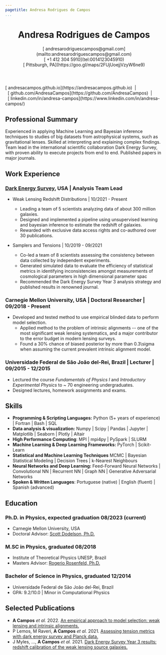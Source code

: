 ```yaml
---
pagetitle: Andresa Rodrigues de Campos
...
```


<!-- <script src="https://kit.fontawesome.com/e611f8d768.js" crossorigin="anonymous"  data-auto-a11y="true"></script> -->
<script src="https://use.fontawesome.com/releases/v6.0.0/js/all.js" data-auto-a11y="true" ></script>
<link rel="stylesheet" href="https://fonts.googleapis.com/css?family=Arimo">

<!-- # Andresa Rodrigues de Campos -->

<header>
  <h1>Andresa Rodrigues de Campos</h1>
  <span><p>
  [<i class="fas fa-envelope"></i>&nbsp;andresarodriguescampos@gmail.com](mailto:andresarodriguescampos@gmail.com)</br>
  [<i class="fa-solid fa-phone"></i>&nbsp;+1 412 304 5910](tel:0014123045910)</br>
  [<i class="fa-solid fa-map-location"></i>&nbsp;Pittsburgh, PA](https://goo.gl/maps/2FUjUoejjVzyW6ne9)
  </p>
  </span>
</header>

<span>
[<i class="fas fa-link"></i>&nbsp;andresacampos.github.io](https://andresacampos.github.io)&nbsp;&nbsp;|&nbsp;&nbsp;[<i class="fa-brands fa-github fa-lg"></i>&nbsp;github.com/AndresaCampos](https://github.com/AndresaCampos)&nbsp;&nbsp;|&nbsp;&nbsp;[<i class="fa-brands fa-linkedin fa-lg"></i>&nbsp;linkedin.com/in/andresa-campos](https://www.linkedin.com/in/andresa-campos/)
</span>

## Professional Summary

Experienced in applying Machine Learning and Bayesian inference techniques to studies of big datasets from astrophysical systems,
such as gravitational lenses. Skilled at interpreting and explaining complex findings. Team lead in the international scientific collaboration
Dark Energy Survey, with proven ability to execute projects from end to end. Published papers in major journals.

## Work Experience

### [Dark Energy Survey](https://www.darkenergysurvey.org/collaboration-and-sponsors/), USA | Analysis Team Lead

* Weak Lensing Redshift Distributions | 10/2021 - Present
  * Leading a team of 5 scientists analyzing data of about 300 million galaxies.
  * Designed and implemented a pipeline using unsupervised learning and bayesian inference to estimate the redshift of galaxies.
  * Rewarded with exclusive data access rights and co-authored over 30 publications.

* Samplers and Tensions | 10/2019 - 09/2021
  * Co-led a team of 8 scientists assessing the consistency between data collected by independent experiments.
  * Generated simulated data to evaluate the efficiency of statistical metrics in identifying inconsistencies amongst
measurements of cosmological parameters in high dimensional parameter spac
  * Recommended the Dark Energy Survey Year 3 analysis strategy and published results in renowned journal.


### Carnegie Mellon University, USA | Doctoral Researcher | 09/2018 - Present

* Developed and tested method to use empirical blinded data to perform model selection.
  * Applied method to the problem of intrinsic alignments -- one of the most significant weak lensing systematics, and a major contributor to the error budget in modern lensing surveys.
  * Found a 30\% chance of biased posterior by more than 0.3\sigma when assuming the current prevalent intrinsic alignment model. 


### Universidade Federal de São João del-Rei, Brazil | Lecturer | 09/2015 - 12/2015

* Lectured the course *Fundamentals of Physics I* and *Introductory Experimental Physics* to ~ 70 engineering undergraduates.
* Designed lectures, homework assignments and exams.


## Skills

* **Programming & Scripting Languages:** Python (5+ years of experience) | Fortran | Bash | SQL
* **Data analysis & visualization:** Numpy | Scipy | Pandas | Jupyter | Matplotlib | Seaborn | Plotly | Altair 
* **High Performance Computing**: MPI | mpi4py | PySpark | SLURM
* **Machine Learning & Deep Learning Frameworks:** PyTorch | Scikit-Learn 
* **Statistical and Machine Learning Techniques** MCMC | Bayesian Statistical Modeling | Decision Trees | k-Nearest Neighbours
* **Neural Networks and Deep Learning:** Feed-Forward Neural Networks | Convolutional NN | Recurrent NN | Graph NN | Generative Adversarial Networks  
* **Spoken & Written Languages**: Portuguese (native) | English (fluent) | Spanish (advanced)

## Education

### Ph.D. in Physics, expected graduation 08/2023 (current)

* Carnegie Mellon University, USA
* Doctoral Advisor: [Scott Dodelson, Ph.D.](https://www.cmu.edu/physics/people/faculty/dodelson.html)


### M.SC in Physics, graduated 08/2018

* Institute of Theoretical Physics UNESP, Brazil
* Masters Advisor: [Rogerio Rosenfeld, Ph.D.](https://www.ift.unesp.br/#!/en/professors-homepages/rogerio-rosenfeld/)

### Bachelor of Science in Physics, graduated 12/2014

* Universidade Federal de São João del-Rei, Brazil
* GPA: 9.2/10.0 | Minor in Computational Physics


## Selected Publications

* **A Campos** *et al.* 2022. [An empirical approach to model selection: weak lensing and intrinsic alignments.](https://doi.org/10.48550/arXiv.2211.02800) 
* P Lemos, M Raveri, **A Campos** *et al.* 2021. [Assessing tension metrics with dark energy survey and Planck data.](https://doi.org/10.1093/mnras/stab1670) 
* J Myles, ..., **A Campos** *et al.* 2021. [Dark Energy Survey Year 3 results: redshift calibration of the weak lensing source galaxies.](https://doi.org/10.1093/mnras/stab1515) 
